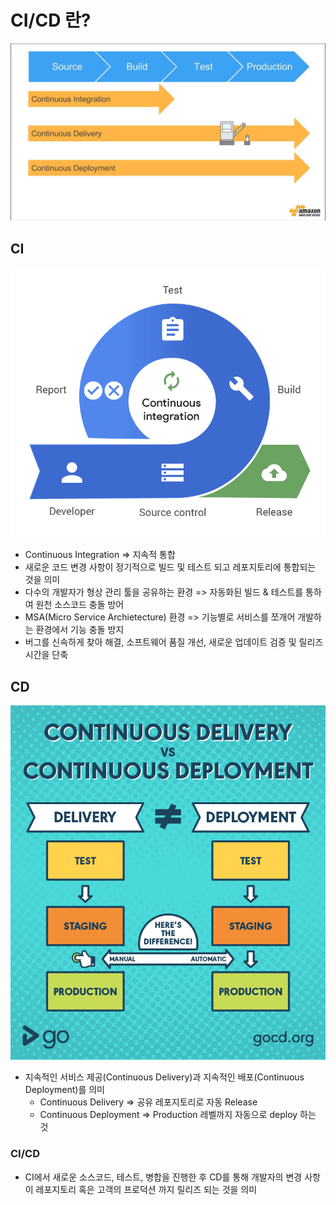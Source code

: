 # CI/CD 란?

![Flow](image.png)

## CI

![CI](image-1.png)

- Continuous Integration => 지속적 통합
- 새로운 코드 변경 사항이 정기적으로 빌드 및 테스트 되고 레포지토리에 통합되는 것을 의미
- 다수의 개발자가 형상 관리 툴을 공유하는 환경 => 자동화된 빌드 & 테스트를 통하여 원천 소스코드 충돌 방어
- MSA(Micro Service Archietecture) 환경 => 기능별로 서비스를 쪼개어 개발하는 환경에서 기능 충돌 방지
- 버그를 신속하게 찾아 해결, 소프트웨어 품질 개선, 새로운 업데이트 검증 및 릴리즈 시간을 단축

## CD

![CD](image-2.png)

- 지속적인 서비스 제공(Continuous Delivery)과 지속적인 배포(Continuous Deployment)를 의미
  - Continuous Delivery => 공유 레포지토리로 자동 Release
  - Continuous Deployment => Production 레벨까지 자동으로 deploy 하는 것

### CI/CD

- CI에서 새로운 소스코드, 테스트, 병합을 진행한 후 CD를 통해 개발자의 변경 사항이 레포지토리 혹은 고객의 프로덕션 까지 릴리즈 되는 것을 의미
